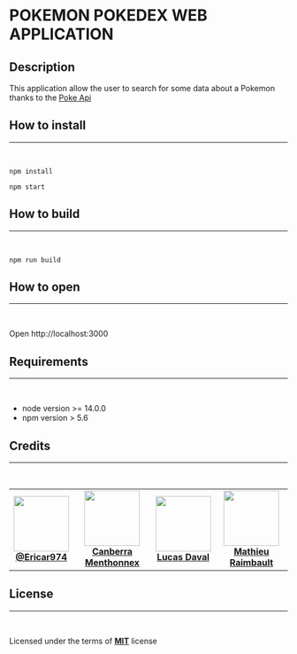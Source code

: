 # POKEMON POKEDEX WEB APPLICATION 

## Description
This application allow the user to search for some data about a Pokemon thanks to the [Poke Api](https://pokeapi.co/)


## How to install
<hr><br>

```
npm install
```
```
npm start
```

## How to build
<hr><br>

```
npm run build
```

## How to open
<hr><br>

Open http://localhost:3000

## Requirements
<hr><br>

- node version >= 14.0.0
- npm version > 5.6 

## Credits
<hr><br>

<table>
    <tr>
        <td align="center">
            <a href="https://github.com/Ericar974">
                <img src="https://avatars.githubusercontent.com/u/70965684?s=100&v=4" height="100" witdh="100"/><br>
                <b>@Ericar974</b>
            </a>
        </td>
        <td align="center">
            <a href="https://github.com/CanberraMenthonnex">
                <img src="https://avatars.githubusercontent.com/u/70761366?v=4" height="100" witdh="100"/><br>
                <b>Canberra Menthonnex</b>
            </a>
        </td>
        <td align="center">
            <a href="https://github.com/LucasDaval">
                <img src="https://avatars.githubusercontent.com/u/70761367?s=100&v=4" height="100" witdh="100"/><br>
                <b>Lucas Daval</b>
            </a>
        </td>
        <td align="center">
            <a href="https://github.com/Mario2206">
                <img src="https://avatars.githubusercontent.com/u/60718973?s=100&v=4" height="100" witdh="100"/><br>
                <b>Mathieu Raimbault</b>
            </a>
        </td>
    </tr>
</table>


## License
<hr><br>

Licensed under the terms of <a href="https://opensource.org/licenses/MIT"><b>MIT</b></a> license 
